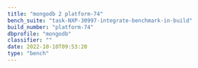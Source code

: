 ```yaml
---
title: "mongodb 2 platform-74"
bench_suite: "task-NXP-30997-integrate-benchmark-in-build"
build_number: "platform-74"
dbprofile: "mongodb"
classifier: ""
date: 2022-10-10T09:53:20
type: "bench"
---
```

